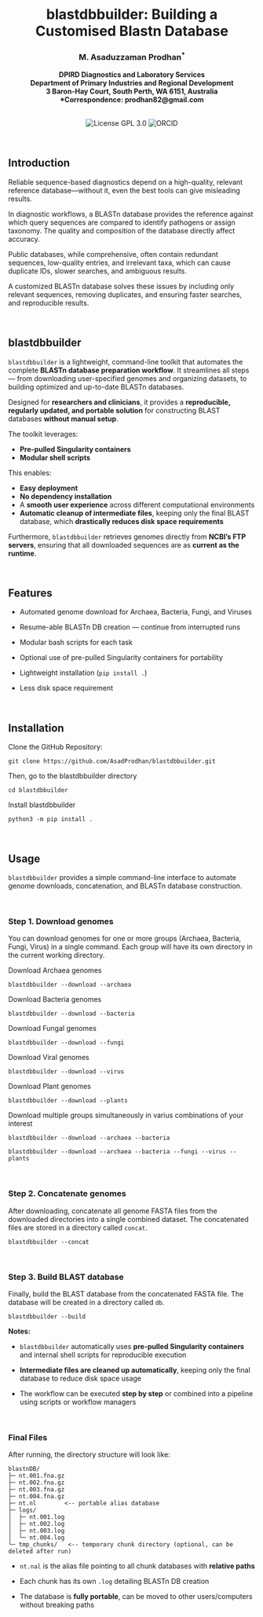 
<h1 align="center">blastdbbuilder: Building a Customised Blastn Database</h1>


<h3 align="center">M. Asaduzzaman Prodhan<sup>*</sup> </h3>


<div align="center"><b> DPIRD Diagnostics and Laboratory Services </b></div>


<div align="center"><b> Department of Primary Industries and Regional Development </b></div>


<div align="center"><b> 3 Baron-Hay Court, South Perth, WA 6151, Australia </b></div>


<div align="center"><b> *Correspondence: prodhan82@gmail.com </b></div>


<br />


<p align="center">
  <a href="https://github.com/asadprodhan/blastdbbuilder/blob/main/LICENSE"><img src="https://img.shields.io/badge/License-GPL%203.0-yellow.svg" alt="License GPL 3.0" style="display: inline-block;"></a>
  <a href="https://orcid.org/0000-0002-1320-3486"><img src="https://img.shields.io/badge/ORCID-green?style=flat-square&logo=ORCID&logoColor=white" alt="ORCID" style="display: inline-block;"></a>
</p>


<br />


## **Introduction**

Reliable sequence-based diagnostics depend on a high-quality, relevant reference database—without it, even the best tools can give misleading results.

In diagnostic workflows, a BLASTn database provides the reference against which query sequences are compared to identify pathogens or assign taxonomy. The quality and composition of the database directly affect accuracy.

Public databases, while comprehensive, often contain redundant sequences, low-quality entries, and irrelevant taxa, which can cause duplicate IDs, slower searches, and ambiguous results.

A customized BLASTn database solves these issues by including only relevant sequences, removing duplicates, and ensuring faster searches, and reproducible results.


<br />


## **blastdbbuilder**

`blastdbbuilder` is a lightweight, command-line toolkit that automates the complete **BLASTn database preparation workflow**. It streamlines all steps — from downloading user-specified genomes and organizing datasets, to building optimized and up-to-date BLASTn databases.

Designed for **researchers and clinicians**, it provides a **reproducible, regularly updated, and portable solution** for constructing BLAST databases **without manual setup**. 

The toolkit leverages:
- **Pre-pulled Singularity containers**  
- **Modular shell scripts**  

This enables:
- **Easy deployment**  
- **No dependency installation**  
- A **smooth user experience** across different computational environments  
- **Automatic cleanup of intermediate files**, keeping only the final BLAST database, which **drastically reduces disk space requirements**

Furthermore, `blastdbbuilder` retrieves genomes directly from **NCBI’s FTP servers**, ensuring that all downloaded sequences are as **current as the runtime**.


<br />

## **Features**

- Automated genome download for Archaea, Bacteria, Fungi, and Viruses
  
- Resume-able BLASTn DB creation — continue from interrupted runs
   
- Modular bash scripts for each task
    
- Optional use of pre-pulled Singularity containers for portability
    
- Lightweight installation (`pip install .`)
  
- Less disk space requirement 
 

<br />

## **Installation**

Clone the GitHub Repository:

```
git clone https://github.com/AsadProdhan/blastdbbuilder.git
```

Then, go to the blastdbbuilder directory 

```
cd blastdbbuilder
```

Install blastdbbuilder

```
python3 -m pip install .
```

<br />

## Usage

`blastdbbuilder` provides a simple command-line interface to automate genome downloads, concatenation, and BLASTn database construction.  

<br />

### **Step 1. Download genomes**

You can download genomes for one or more groups (Archaea, Bacteria, Fungi, Virus) in a single command. Each group will have its own directory in the current working directory.


Download Archaea genomes

```
blastdbbuilder --download --archaea
```

Download Bacteria genomes

```
blastdbbuilder --download --bacteria
```

Download Fungal genomes

```
blastdbbuilder --download --fungi
```

Download Viral genomes

```
blastdbbuilder --download --virus
```

Download Plant genomes

```
blastdbbuilder --download --plants
```

Download multiple groups simultaneously in varius combinations of your interest


```
blastdbbuilder --download --archaea --bacteria 
```


```
blastdbbuilder --download --archaea --bacteria --fungi --virus --plants
```

<br />

### **Step 2. Concatenate genomes**

After downloading, concatenate all genome FASTA files from the downloaded directories into a single combined dataset. The concatenated files are stored in a directory called `concat`.

```
blastdbbuilder --concat
```

<br />

### **Step 3. Build BLAST database**

Finally, build the BLAST database from the concatenated FASTA file. The database will be created in a directory called `db`.

```
blastdbbuilder --build
```

**Notes:**
- `blastdbbuilder` automatically uses **pre-pulled Singularity containers** and internal shell scripts for reproducible execution
  
- **Intermediate files are cleaned up automatically**, keeping only the final database to reduce disk space usage
  
- The workflow can be executed **step by step** or combined into a pipeline using scripts or workflow managers

<br />

### **Final Files**

After running, the directory structure will look like:

```
blastnDB/
├─ nt.001.fna.gz
├─ nt.002.fna.gz
├─ nt.003.fna.gz
├─ nt.004.fna.gz
├─ nt.nl        <-- portable alias database
├─ logs/
│  ├─ nt.001.log
│  ├─ nt.002.log
│  ├─ nt.003.log
│  └─ nt.004.log
└─ tmp_chunks/   <-- temporary chunk directory (optional, can be deleted after run)
```


- `nt.nal` is the alias file pointing to all chunk databases with **relative paths**
  
- Each chunk has its own `.log` detailing BLASTn DB creation
  
- The database is **fully portable**, can be moved to other users/computers without breaking paths




